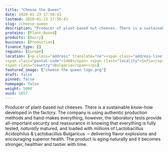 ```yaml
---
title: "Cheese the Queen"
date: 2020-01-23 17:50:43
lastmod: 2020-01-23 17:50:43
slug: /cheese-queen
description: "Producer of plant-based nut cheeses. There is a sustainable know-how developed in the factory. The company is using authentic production methods and hand-makes everything, however, the laboratory tests provide all-important security and reassurance in knowing that everything is fully tested, naturally matured, and loaded with millions of Lactobacillus Acidophilus & Lactobacillus Bulgaricus  – delivering flavor explosions and encouraging superior health. The product is aging naturally and it becomes stronger, healthier and tastier with time."
proteins: [Plant-Based]
products: [Dairy]
business: [Production]
finance_type: []
regions: [Europe]
location: [<p class="address" translate="no"><span class="address-line1">bulevard &quot;Vitosha&quot;</span><br>
<span class="postal-code">1408</span> <span class="locality">Sofia</span><br>
<span class="country">Bulgaria</span></p>]
featured_image: ["cheese the queen logo.png"]
draft: false
pinned: false
homepage: false
weight: 5000
uuid: 5657
---
```

<p>Producer of plant-based nut cheeses. There is a sustainable know-how developed in the factory. The company is using authentic production methods and hand-makes everything, however, the laboratory tests provide all-important security and reassurance in knowing that everything is fully tested, <em>naturally</em> matured, and loaded with millions of Lactobacillus Acidophilus <span class="amp">&</span> Lactobacillus Bulgaricus  – delivering flavor explosions and encouraging superior health. The product is aging naturally and it becomes stronger, healthier and tastier with time.</p>
